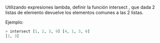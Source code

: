 Utilizando expresiones lambda, definir la función  intersect , que dada 2 listas de elemento devuelve los elementos comunes a las 2 listas.

Ejemplo:

```haskell
> intersect [1, 2, 3, 9] [4, 1, 3, 6]
[1, 3]
```
